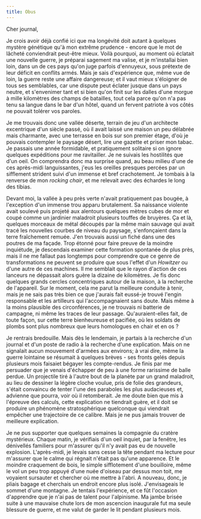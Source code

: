 ```yaml
---
title: Obus
---
```


Cher journal,

Je crois avoir déjà confié ici que ma longévité doit autant à quelques mystère
génétique qu'à mon extrême prudence - encore que le mot de lâcheté conviendrait
peut-être mieux. Voilà pourquoi, au moment où éclatait une nouvelle guerre, je
préparai sagement ma valise, et je m'installai bien loin, dans un de ces pays
qu'on juge parfois d'ennuyeux, sous prétexte de leur déficit en conflits armés.
Mais je sais d'expérience que, même vue de loin, la guerre reste une affaire
dangereuse; et il vaut mieux s'éloigner de tous ses semblables, car une dispute
peut éclater jusque dans un pays neutre, et s'envenimer tant et si bien qu'on
finit sur les dalles d'une morgue à mille kilomètres des champs de batailles,
tout cela parce qu'on n'a pas tenu sa langue dans le bar d'un hôtel, quand un
fervent patriote à vos côtés ne pouvait tolérer vos paroles.

Je me trouvais donc une vallée déserte, terrain de jeu d'un architecte
excentrique d'un siècle passé, où il avait laissé une maison un peu délabrée
mais charmante, avec une terrasse en bois sur son premier étage, d'où je pouvais
contempler le paysage désert, lire une gazette et priser mon tabac. Je passais
une année formidable, et pratiquement solitaire si on ignore quelques
expéditions pour me ravitailler. Je ne suivais les hostilités que d'un oeil. On
comprendra donc ma surprise quand, au beau milieu d'une de ces après-midi
languissantes, j'eus les oreilles presques percées par un sifflement strident
suivi d'un immense et bref crachotement. Je tombais à la renverse de mon
*rocking chair*, et me relevait avec des échardes le long des tibias.

Devant moi, la vallée à peu près verte n'avait pratiquement pas bougée, à
l'exception d'un immense trou apparu brutalement. Sa naissance violente avait
soulevé puis projeté aux alentours quelques mètres cubes de mor et coupé comme
un jardinier maladroit plusieurs touffes de bruyères. Ça et là, quelques
morceaux de métal découpés par la même main sauvage qui avait tracé les
nouvelles courbes de niveau du paysage, s'enfonçaient dans la terre fraîchement
remuée. J'en trouvais aussi un fiché dans une des poutres de ma façade. Trop
étonné pour faire preuve de la moindre inquiétude, je descendais examiner cette
formation spontanée de plus près, mais il ne me fallaut pas longtemps pour
comprendre que ce genre de transformations ne peuvent se produire que sous
l'effet d'un *Howitzer* ou d'une autre de ces machines. Il me semblait que le
rayon d'action de ces lanceurs ne dépassait alors guère la dizaine de
kilomètres. Je fis donc quelques grands cercles concentriques autour de la
maison, à la recherche de l'appareil. Sur le moment, cela me parut la meilleure
conduite à tenir, mais je ne sais pas très bien ce que j'aurais fait eussé-je
trouvé l'engin responsable et les artilleurs qui l'accompagnaient sans doute.
Mais même à la moins plausible des circonférences, je ne trouvais ni batterie de
campagne, ni même les traces de leur passage. Qu'auraient-elles fait, de toute
façon, sur cette terre bienheureuse et pacifiée, où les soldats de plombs sont
plus nombreux que leurs homologues en chair et en os ?

Je rentrais bredouille. Mais dès le lendemain, je partais à la recherche d'un
journal et d'un poste de radio à la recherche d'une explication. Mais on ne
signalait aucun mouvement d'armées aux environs; à vrai dire, même la guerre
lointaine se résumait à quelques brèves - ses fronts gelés depuis plusieurs mois
faisaiet bégayer les compte-rendus. Je finis par me persuader que je venais
d'échapper de peu à une forme rarissime de balle perdue. Un projectile tiré à
l'autre bout de la planète par un grand maladroit, au lieu de dessiner la légère
cloche voulue, pris de folie des grandeurs, s'était convaincu de tenter l'une des
paraboles les plus audacieuses et, advienne que pourra, voir où il retomberait.
Je me doute bien que mis à l'épreuve des calculs, cette explication ne tiendrait
guère, et il doit se produire un phénomène stratosphérique quelconque qui
viendrait empêcher une trajectoire de ce calibre. Mais je ne pus jamais trouver
de meilleure explication.

Je ne pus supporter que quelques semaines la compagnie du cratère mystérieux.
Chaque matin, je vérifiais d'un oeil inquiet, par la fenêtre, les dénivellés
familiers pour m'assurer qu'il n'y avait pas eu de nouvelle explosion.
L'après-midi, je levais sans cesse la tête pendant ma lecture pour m'assurer que
le calme qui régnait n'était pas qu'une apparence. Et le moindre craquement de
bois, le simple sifflotement d'une bouilloire, même le vol un peu trop appuyé
d'une nuée d'oiseau par dessus mon toit, me voyaient sursauter et chercher où me
mettre à l'abri. A nouveau, donc, je pliais bagage et cherchais un endroit
encore plus isolé. J'envisageais le sommet d'une montagne. Je tentais
l'expérience, et ce fût l'occasion d'apprendre que je n'ai pas de talent pour
l'alpinisme. Ma jambe brisée suite à une mauvaise chute lors de mon ascencion
inaugurale fut ma seule blessure de guerre, et me valut de garder le lit pendant
plusieurs mois.
